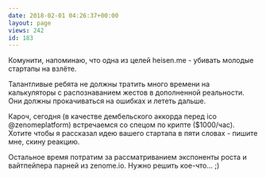 ```yaml
---
date: 2018-02-01 04:26:37+00:00
layout: page
views: 242
id: 183
---
```


Комунити, напоминаю, что одна из целей heisen.me - убивать молодые стартапы на взлёте.

Талантливые ребята не должны тратить много времени на калькуляторы с распознаванием жестов в дополненной реальности. Они должны прокачиваться на ошибках и лететь дальше.

Кароч, сегодня (в качестве дембельского аккорда перед ico @zenomeplatform) встречаемся со спецом по крипте ($1000/час). Хотите чтобы я рассказал идею вашего стартапа в пяти словах - пишите мне, скину реакцию.

Остальное время потратим за рассматриванием экспоненты роста и вайтпейпера парней из zenome.io. Нужно решить кое-что... ;)


